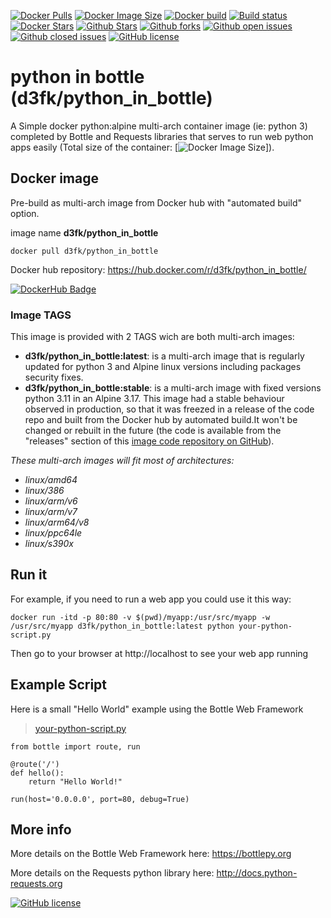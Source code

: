 [![Docker Pulls](https://badgen.net/docker/pulls/d3fk/python_in_bottle?icon=docker&label=pulls)](https://hub.docker.com/r/d3fk/python_in_bottle/tags) [![Docker Image Size](https://badgen.net/docker/size/d3fk/python_in_bottle/latest?icon=docker&label=image%20size)](https://hub.docker.com/r/d3fk/python_in_bottle/tags) [![Docker build](https://img.shields.io/docker/cloud/automated/d3fk/python_in_bottle?label=build&logo=docker)](https://hub.docker.com/r/d3fk/python_in_bottle/tags) [![Build status](https://img.shields.io/docker/cloud/build/d3fk/python_in_bottle?label=build%20status&logo=docker)](https://hub.docker.com/r/d3fk/python_in_bottle/builds) [![Docker Stars](https://badgen.net/docker/stars/d3fk/python_in_bottle?icon=docker&label=stars&color=green)](https://hub.docker.com/r/d3fk/python_in_bottle) [![Github Stars](https://img.shields.io/github/stars/Angatar/python_in_bottle?label=stars&logo=github&color=green)](https://github.com/Angatar/python_in_bottle) [![Github forks](https://img.shields.io/github/forks/Angatar/python_in_bottle?logo=github)](https://github.com/Angatar/python_in_bottle/fork) [![Github open issues](https://img.shields.io/github/issues-raw/Angatar/python_in_bottle?logo=github&color=yellow)](https://github.com/Angatar/python_in_bottle/issues) [![Github closed issues](https://img.shields.io/github/issues-closed-raw/Angatar/python_in_bottle?logo=github&color=green)](https://github.com/Angatar/python_in_bottle/issues?q=is%3Aissue+is%3Aclosed) [![GitHub license](https://img.shields.io/github/license/Angatar/python_in_bottle)](https://github.com/Angatar/python_in_bottle/blob/master/LICENSE)


# python in bottle (d3fk/python_in_bottle)
A Simple docker python:alpine multi-arch container image (ie: python 3) completed by Bottle and Requests libraries that serves to run web python apps easily (Total size of the container: [![Docker Image Size](https://badgen.net/docker/size/d3fk/python_in_bottle/latest?icon=docker&label=compressed)]).

## Docker image
Pre-build as multi-arch image from Docker hub with "automated build" option.

image name **d3fk/python_in_bottle**

`docker pull d3fk/python_in_bottle`

Docker hub repository: https://hub.docker.com/r/d3fk/python_in_bottle/

[![DockerHub Badge](https://lucky-red-wombat.cyclic.app/image/d3fk/python_in_bottle)](https://hub.docker.com/r/d3fk/python_in_bottle)


### Image TAGS

This image is provided with 2 TAGS wich are both multi-arch images:

- **d3fk/python_in_bottle:latest**: is a multi-arch image that is regularly updated for python 3 and Alpine linux versions including packages security fixes.
- **d3fk/python_in_bottle:stable**: is a multi-arch image with fixed versions python 3.11 in an Alpine 3.17. This image had a stable behaviour observed in production, so that it was freezed in a release of the code repo and built from the Docker hub by automated build.It won't be changed or rebuilt in the future (the code is available from the "releases" section of this [image code repository on GitHub](https://github.com/Angatar/python_in_bottle)).


*These multi-arch images will fit most of architectures:*

- *linux/amd64*
- *linux/386*
- *linux/arm/v6*
- *linux/arm/v7*
- *linux/arm64/v8*
- *linux/ppc64le*
- *linux/s390x*

## Run it

For example, if you need to run a web app you could use it this way:

`docker run -itd -p 80:80 -v $(pwd)/myapp:/usr/src/myapp -w /usr/src/myapp d3fk/python_in_bottle:latest python your-python-script.py`

Then go to your browser at http://localhost  to see your web app running

## Example Script 

Here is a small "Hello World" example using the Bottle Web Framework
>[your-python-script.py](https://github.com/Angatar/python_in_bottle/blob/master/your-python-script.py)


```
from bottle import route, run

@route('/')
def hello():
    return "Hello World!"

run(host='0.0.0.0', port=80, debug=True)
```



## More info

More details on the Bottle Web Framework here: https://bottlepy.org

More details on the Requests python library here: http://docs.python-requests.org


[![GitHub license](https://img.shields.io/github/license/Angatar/python_in_bottle)](https://github.com/Angatar/python_in_bottle/blob/master/LICENSE)

